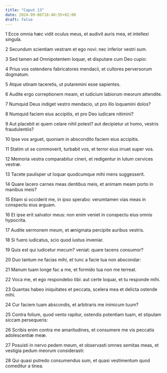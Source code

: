 ```yaml
---
title: "Caput 13"
date: 2024-09-06T18:40:55+02:00
draft: false
---
```




1 Ecce omnia hæc vidit oculus meus, et audivit auris mea, et intellexi singula.

2 Secundum scientiam vestram et ego novi: nec inferior vestri sum.

3 Sed tamen ad Omnipotentem loquar, et disputare cum Deo cupio:

4 Prius vos ostendens fabricatores mendacii, et cultores perversorum dogmatum.

5 Atque utinam taceretis, ut putaremini esse sapientes.

6 Audite ergo correptionem meam, et iudicium labiorum meorum attendite.

7 Numquid Deus indiget vestro mendacio, ut pro illo loquamini dolos?

8 Numquid faciem eius accipitis, et pro Deo iudicare nitimini?

9 Aut placebit ei quem celare nihil potest? aut decipietur ut homo, vestris fraudulentiis?

10 Ipse vos arguet, quoniam in abscondito faciem eius accipitis.

11 Statim ut se commoverit, turbabit vos, et terror eius irruet super vos.

12 Memoria vestra comparabitur cineri, et redigentur in lutum cervices vestræ.

13 Tacete paulisper ut loquar quodcumque mihi mens suggesserit.

14 Quare lacero carnes meas dentibus meis, et animam meam porto in manibus meis?

15 Etiam si occiderit me, in ipso sperabo: verumtamen vias meas in conspectu eius arguam.

16 Et ipse erit salvator meus: non enim veniet in conspectu eius omnis hypocrita.

17 Audite sermonem meum, et ænigmata percipite auribus vestris.

18 Si fuero iudicatus, scio quod iustus inveniar.

19 Quis est qui iudicetur mecum? veniat: quare tacens consumor?

20 Duo tantum ne facias mihi, et tunc a facie tua non abscondar:

21 Manum tuam longe fac a me, et formido tua non me terreat.

22 Voca me, et ego respondebo tibi: aut certe loquar, et tu responde mihi.

23 Quantas habeo iniquitates et peccata, scelera mea et delicta ostende mihi.

24 Cur faciem tuam abscondis, et arbitraris me inimicum tuum?

25 Contra folium, quod vento rapitur, ostendis potentiam tuam, et stipulam siccam persequeris:

26 Scribis enim contra me amaritudines, et consumere me vis peccatis adolescentiæ meæ.

27 Posuisti in nervo pedem meum, et observasti omnes semitas meas, et vestigia pedum meorum considerasti:

28 Qui quasi putredo consumendus sum, et quasi vestimentum quod comeditur a tinea.

